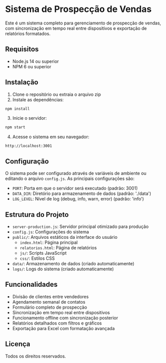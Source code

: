 # Sistema de Prospecção de Vendas

Este é um sistema completo para gerenciamento de prospecção de vendas, com sincronização em tempo real entre dispositivos e exportação de relatórios formatados.

## Requisitos

- Node.js 14 ou superior
- NPM 6 ou superior

## Instalação

1. Clone o repositório ou extraia o arquivo zip
2. Instale as dependências:

```bash
npm install
```

3. Inicie o servidor:

```bash
npm start
```

4. Acesse o sistema em seu navegador:

```
http://localhost:3001
```

## Configuração

O sistema pode ser configurado através de variáveis de ambiente ou editando o arquivo `config.js`. As principais configurações são:

- `PORT`: Porta em que o servidor será executado (padrão: 3001)
- `DATA_DIR`: Diretório para armazenamento de dados (padrão: './data')
- `LOG_LEVEL`: Nível de log (debug, info, warn, error) (padrão: 'info')

## Estrutura do Projeto

- `server-production.js`: Servidor principal otimizado para produção
- `config.js`: Configurações do sistema
- `public/`: Arquivos estáticos da interface do usuário
  - `index.html`: Página principal
  - `relatorios.html`: Página de relatórios
  - `js/`: Scripts JavaScript
  - `css/`: Estilos CSS
- `data/`: Armazenamento de dados (criado automaticamente)
- `logs/`: Logs do sistema (criado automaticamente)

## Funcionalidades

- Divisão de clientes entre vendedores
- Agendamento semanal de contatos
- Formulário completo de prospecção
- Sincronização em tempo real entre dispositivos
- Funcionamento offline com sincronização posterior
- Relatórios detalhados com filtros e gráficos
- Exportação para Excel com formatação avançada

## Licença

Todos os direitos reservados.

